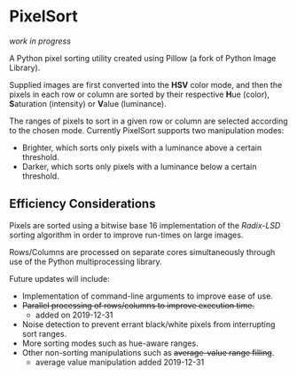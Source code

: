 # PixelSort
*work in progress*

A Python pixel sorting utility created using Pillow (a fork of Python Image Library).

Supplied images are first converted into the **HSV** color mode, and then the pixels in each row or column are sorted by their respective **H**ue (color), **S**aturation (intensity) or **V**alue (luminance).

The ranges of pixels to sort in a given row or column are selected according to the chosen mode. Currently PixelSort supports two manipulation modes:
* Brighter, which sorts only pixels with a luminance above a certain threshold.
* Darker, which sorts only pixels with a luminance below a certain threshold.

Efficiency Considerations
--------------
Pixels are sorted using a bitwise base 16 implementation of the *Radix-LSD* sorting algorithm in order to improve run-times on large images.

Rows/Columns are processed on separate cores simultaneously through use of the Python multiprocessing library.

Future updates will include:
* Implementation of command-line arguments to improve ease of use.
* ~~Parallel processing of rows/columns to improve execution time.~~
    *   added on 2019-12-31
* Noise detection to prevent errant black/white pixels from interrupting sort ranges.
* More sorting modes such as hue-aware ranges.
* Other non-sorting manipulations such as ~~average-value range filling~~.
    *   average value manipulation added 2019-12-31
